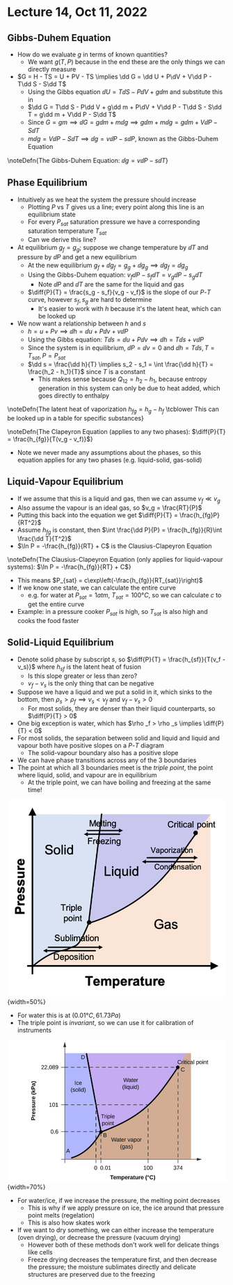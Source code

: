 # Lecture 14, Oct 11, 2022

## Gibbs-Duhem Equation

* How do we evaluate $g$ in terms of known quantities?
	* We want $g(T, P)$ because in the end these are the only things we can directly measure
* $G = H - TS = U + PV - TS \implies \dd G = \dd U + P\dV + V\dd P - T\dd S - S\dd T$
	* Using the Gibbs equation $\dd U = T\dd S - P\dd V + g\dd m$ and substitute this in
	* $\dd G = T\dd S - P\dd V + g\dd m + P\dV + V\dd P - T\dd S - S\dd T = g\dd m + V\dd P - S\dd T$
	* Since $G = gm \implies \dd G = g\dd m + m\dd g \implies g\dd m + m\dd g = g\dd m + V\dd P - S\dd T$
	* $m\dd g = V\dd P - S\dd T \implies \dd g = v\dd P - s\dd P$, known as the Gibbs-Duhem Equation

\noteDefn{The Gibbs-Duhem Equation: $\dd g = v\dd P - s\dd T$}

## Phase Equilibrium

* Intuitively as we heat the system the pressure should increase
	* Plotting $P$ vs $T$ gives us a line; every point along this line is an equilibrium state
	* For every $P_{sat}$ saturation pressure we have a corresponding saturation temperature $T_{sat}$
	* Can we derive this line?
* At equilibrium $g_f = g_g$; suppose we change temperature by $\dd T$ and pressure by $\dd P$ and get a new equilibrium
	* At the new equilibrium $g_f + \dd g_f = g_g + \dd g_g \implies \dd g_f = \dd g_g$
	* Using the Gibbs-Duhem equation: $v_f\dd P - s_f\dd T = v_g\dd P - s_g\dd T$
		* Note $\dd P$ and $\dd T$ are the same for the liquid and gas
	* $\diff{P}{T} = \frac{s_g - s_f}{v_g - v_f}$ is the slope of our $P$-$T$ curve, however $s_f, s_g$ are hard to determine
		* It's easier to work with $h$ because it's the latent heat, which can be looked up
* We now want a relationship between $h$ and $s$
	* $h = u + Pv \implies \dd h = \dd u + P\dd v + v\dd P$
	* Using the Gibbs equation: $T\dd s = \dd u + P\dd v \implies \dd h = T\dd s + v\dd P$
	* Since the system is in equilibrium, $\dd P = \dd v = 0$ and $\dd h = T\dd s, T = T_{sat}, P = P_{sat}$
	* $\dd s = \frac{\dd h}{T} \implies s_2 - s_1 = \int \frac{\dd h}{T} = \frac{h_2 - h_1}{T}$ since $T$ is a constant
		* This makes sense because $Q_{12} = h_2 - h_1$, because entropy generation in this system can only be due to heat added, which goes directly to enthalpy

\noteDefn{The latent heat of vaporization $h_{fg} = h_g - h_f$ \tcblower This can be looked up in a table for specific substances}

\noteDefn{The Clapeyron Equation (applies to any two phases): $\diff{P}{T} = \frac{h_{fg}}{T(v_g - v_f)}$}

* Note we never made any assumptions about the phases, so this equation applies for any two phases (e.g. liquid-solid, gas-solid)

## Liquid-Vapour Equilibrium

* If we assume that this is a liquid and gas, then we can assume $v_f \ll v_g$
* Also assume the vapour is an ideal gas, so $v_g = \frac{RT}{P}$
* Putting this back into the equation we get $\diff{P}{T} = \frac{h_{fg}P}{RT^2}$
* Assume $h_{fg}$ is constant, then $\int \frac{\dd P}{P} = \frac{h_{fg}}{R}\int \frac{\dd T}{T^2}$
* $\ln P = -\frac{h_{fg}}{RT} + C$ is the Clausius-Clapeyron Equation

\noteDefn{The Clausius-Clapeyron Equation (only applies for liquid-vapour systems): $\ln P = -\frac{h_{fg}}{RT} + C$}

* This means $P_{sat} = c\exp\left(-\frac{h_{fg}}{RT_{sat}}\right)$
* If we know one state, we can calculate the entire curve
	* e.g. for water at $P_{sat} = 1\si{atm}$, $T_{sat} = 100\si{\degree C}$, so we can calculate $c$ to get the entire curve
* Example: in a pressure cooker $P_{sat}$ is high, so $T_{sat}$ is also high and cooks the food faster

## Solid-Liquid Equilibrium

* Denote solid phase by subscript $s$, so $\diff{P}{T} = \frac{h_{sf}}{T(v_f - v_s)}$ where $h_{sf}$ is the latent heat of fusion
	* Is this slope greater or less than zero?
	* $v_f - v_s$ is the only thing that can be negative
* Suppose we have a liquid and we put a solid in it, which sinks to the bottom, then $\rho _s > \rho _f \implies v_s < v_f$ and $v_f - v_s > 0$
	* For most solids, they are denser than their liquid counterparts, so $\diff{P}{T} > 0$
* One big exception is water, which has $\rho _f > \rho _s \implies \diff{P}{T} < 0$
* For most solids, the separation between solid and liquid and liquid and vapour both have positive slopes on a $P$-$T$ diagram
	* The solid-vapour boundary also has a positive slope
* We can have phase transitions across any of the 3 boundaries
* The point at which all 3 boundaries meet is the *triple point*, the point where liquid, solid, and vapour are in equilibrium
	* At the triple point, we can have boiling and freezing at the same time!

![Phase diagram with triple point](imgs/lec14_1.png){width=50%}

* For water this is at $(0.01\si{\degree C}, 61.73\si{Pa})$
* The triple point is *invariant*, so we can use it for calibration of instruments

![Phase diagram of water](imgs/lec14_2.jpg){width=70%}

* For water/ice, if we increase the pressure, the melting point decreases
	* This is why if we apply pressure on ice, the ice around that pressure point melts (regelation)
	* This is also how skates work
* If we want to dry something, we can either increase the temperature (oven drying), or decrease the pressure (vacuum drying)
	* However both of these methods don't work well for delicate things like cells
	* Freeze drying decreases the temperature first, and then decrease the pressure; the moisture sublimates directly and delicate structures are preserved due to the freezing

